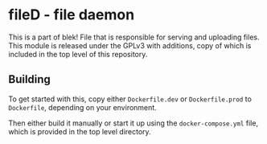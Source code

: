 # fileD - file daemon
This is a part of blek! File that is responsible for serving and uploading files.  
This module is released under the GPLv3 with additions, copy of which is included in the top level of this repository.

## Building
To get started with this, copy either `Dockerfile.dev` or `Dockerfile.prod` to `Dockerfile`, depending on your environment.

Then either build it manually or start it up using the `docker-compose.yml` file, which is provided in the top level directory.
